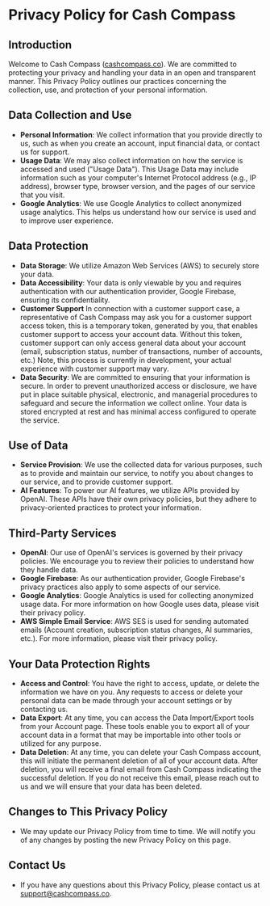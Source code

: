 # Privacy Policy for Cash Compass

## Introduction

Welcome to Cash Compass ([cashcompass.co](https://cashcompass.co)). We are committed to protecting your privacy and handling your data in an open and transparent manner. This Privacy Policy outlines our practices concerning the collection, use, and protection of your personal information.

## Data Collection and Use

- **Personal Information**: We collect information that you provide directly to us, such as when you create an account, input financial data, or contact us for support.
- **Usage Data**: We may also collect information on how the service is accessed and used ("Usage Data"). This Usage Data may include information such as your computer's Internet Protocol address (e.g., IP address), browser type, browser version, and the pages of our service that you visit.
- **Google Analytics**: We use Google Analytics to collect anonymized usage analytics. This helps us understand how our service is used and to improve user experience.

## Data Protection

- **Data Storage**: We utilize Amazon Web Services (AWS) to securely store your data.
- **Data Accessibility**: Your data is only viewable by you and requires authentication with our authentication provider, Google Firebase, ensuring its confidentiality.
- **Customer Support** In connection with a customer support case, a representative of Cash Compass may ask you for a customer support access token, this is a temporary token, generated by you, that enables customer support to access your account data. Without this token, customer support can only access general data about your account (email, subscription status, number of transactions, number of accounts, etc.) Note, this process is currently in development, your actual experience with customer support may vary.
- **Data Security**: We are committed to ensuring that your information is secure. In order to prevent unauthorized access or disclosure, we have put in place suitable physical, electronic, and managerial procedures to safeguard and secure the information we collect online. Your data is stored encrypted at rest and has minimal access configured to operate the service.

## Use of Data

- **Service Provision**: We use the collected data for various purposes, such as to provide and maintain our service, to notify you about changes to our service, and to provide customer support.
- **AI Features**: To power our AI features, we utilize APIs provided by OpenAI. These APIs have their own privacy policies, but they adhere to privacy-oriented practices to protect your information.

## Third-Party Services

- **OpenAI**: Our use of OpenAI's services is governed by their privacy policies. We encourage you to review their policies to understand how they handle data.
- **Google Firebase**: As our authentication provider, Google Firebase's privacy practices also apply to some aspects of our service.
- **Google Analytics**: Google Analytics is used for collecting anonymized usage data. For more information on how Google uses data, please visit their privacy policy.
- **AWS Simple Email Service**: AWS SES is used for sending automated emails (Account creation, subscription status changes, AI summaries, etc.). For more information, please visit their privacy policy.

## Your Data Protection Rights

- **Access and Control**: You have the right to access, update, or delete the information we have on you. Any requests to access or delete your personal data can be made through your account settings or by contacting us.
- **Data Export**: At any time, you can access the Data Import/Export tools from your Account page. These tools enable you to export all of your account data in a format that may be importable into other tools or utilized for any purpose.
- **Data Deletion**: At any time, you can delete your Cash Compass account, this will initiate the permanent deletion of all of your account data. After deletion, you will receive a final email from Cash Compass indicating the successful deletion. If you do not receive this email, please reach out to us and we will ensure that your data has been deleted.

## Changes to This Privacy Policy

- We may update our Privacy Policy from time to time. We will notify you of any changes by posting the new Privacy Policy on this page.

## Contact Us

- If you have any questions about this Privacy Policy, please contact us at [support@cashcompass.co](mailto:support@cashcompass.co).
